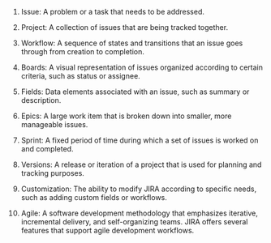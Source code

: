 1. Issue: A problem or a task that needs to be addressed.

2. Project: A collection of issues that are being tracked together.

3. Workflow: A sequence of states and transitions that an issue goes through from creation to completion.

4. Boards: A visual representation of issues organized according to certain criteria, such as status or assignee.

5. Fields: Data elements associated with an issue, such as summary or description.

6. Epics: A large work item that is broken down into smaller, more manageable issues.

7. Sprint: A fixed period of time during which a set of issues is worked on and completed.

8. Versions: A release or iteration of a project that is used for planning and tracking purposes.

9. Customization: The ability to modify JIRA according to specific needs, such as adding custom fields or workflows.

10. Agile: A software development methodology that emphasizes iterative, incremental delivery, and self-organizing teams. JIRA offers several features that support agile development workflows.
